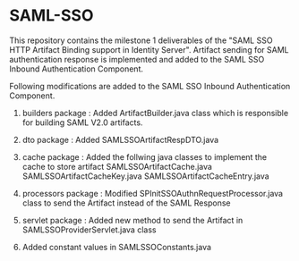 # SAML-SSO
This repository contains the milestone 1 deliverables of the "SAML SSO HTTP Artifact Binding support in Identity Server".
Artifact sending for SAML authentication response is implemented and added to the SAML SSO Inbound Authentication Component.

Following modifications are added to the SAML SSO Inbound Authentication Component.

1. builders package : 
      Added ArtifactBuilder.java class which is responsible for building SAML V2.0 artifacts.

2. dto package : 
      Added SAMLSSOArtifactRespDTO.java

3. cache package : 
      Added the follwing java classes to implement the cache to store artifact
      SAMLSSOArtifactCache.java
      SAMLSSOArtifactCacheKey.java
      SAMLSSOArtifactCacheEntry.java

4. processors package :
      Modified SPInitSSOAuthnRequestProcessor.java class to send the Artifact instead of the SAML Response

5. servlet package : 
      Added new method to send the Artifact in SAMLSSOProviderServlet.java class

6. Added constant values in SAMLSSOConstants.java
